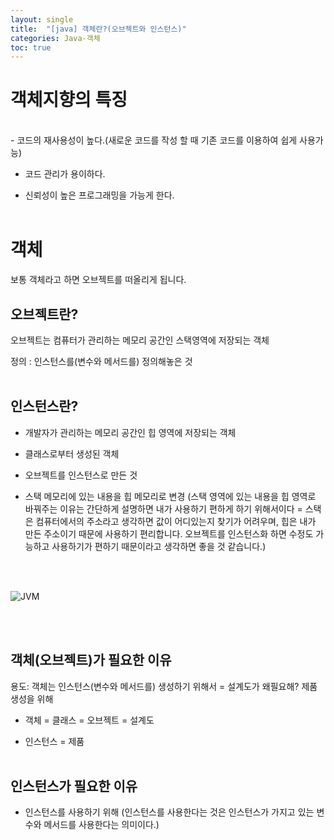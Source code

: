 ```yaml
---
layout: single
title:  "[java] 객체란?(오브젝트와 인스턴스)"
categories: Java-객체
toc: true
---
```


# 객체지향의 특징 #
<br/>
- 코드의 재사용성이 높다.(새로운 코드를 작성 할 때 기존 코드를 이용하여 쉽게 사용가능)

- 코드 관리가 용이하다.

- 신뢰성이 높은 프로그래밍을 가능게 한다.
<br/><br/>

# 객체 #

보통 객체라고 하면 오브젝트를 떠올리게 됩니다.
<br/>

## 오브젝트란? ##

오브젝트는 컴퓨터가 관리하는 메모리 공간인 스택영역에 저장되는 객체

정의 : 인스턴스를(변수와 메서드를) 정의해놓은 것
<br/><br/>

## 인스턴스란? ##

- 개발자가 관리하는 메모리 공간인 힙 영역에 저장되는 객체

- 클래스로부터 생성된 객체

- 오브젝트를 인스턴스로 만든 것 

- 스택 메모리에 있는 내용을 힙 메모리로 변경 (스택 영역에 있는 내용을 힙 영역로 바꿔주는 이유는 간단하게 설명하면 내가 사용하기 편하게 하기 위해서이다 = 스택은 컴퓨터에서의 주소라고 생각하면 값이 어디있는지 찾기가 어려우며, 힙은 내가 만든 주소이기 때문에 사용하기 편리합니다. 오브젝트를 인스턴스화 하면 수정도 가능하고 사용하기가 편하기 때문이라고 생각하면 좋을 것 같습니다.)

<br/><br/>

 ![JVM](https:/images/2023-03-16-Thread/jvm.JPG) 

<br/><br/>

## 객체(오브젝트)가 필요한 이유 ##

용도: 객체는 인스턴스(변수와 메서드를) 생성하기 위해서 = 설계도가 왜필요해? 제품생성을 위해

- 객체 = 클래스 = 오브젝트 = 설계도

- 인스턴스 = 제품
<br/><br/>

## 인스턴스가 필요한 이유 ##

- 인스턴스를 사용하기 위해 (인스턴스를 사용한다는 것은 인스턴스가 가지고 있는 변수와 메서드를 사용한다는 의미이다.)